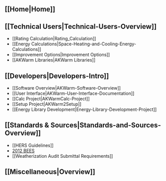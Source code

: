 ## [[Home|Home]]

## [[Technical Users|Technical-Users-Overview]]
- [[Rating Calculation|Rating_Calculation]]
- [[Energy Calculations|Space-Heating-and-Cooling-Energy-Calculations]]
- [[Improvement Options|Improvement Options]]
- [[AKWarm Libraries|AKWarm Libraries]]


## [[Developers|Developers-Intro]]
- [[Software Overview|AKWarm-Software-Overview]]
- [[User Interface|AKWarm-User-Interface-Documentation]]
- [[Calc Project|AKWarmCalc-Project]]
- [[Setup Project|AKWarm2Setup]]
- [[Energy Library Development|Energy-Library-Development-Project]]

## [[Standards & Sources|Standards-and-Sources-Overview]]
- [[HERS Guidelines]]
- [2012 BEES](http://www.ahfc.us/files/5014/0328/1907/final_AK_Spec_Amendments_to_IECC_2012_061814.pdf)
- [[Weatherization Audit Submittal Requirements]]

## [[Miscellaneous|Overview]]